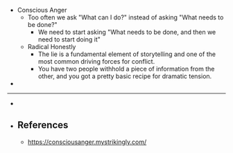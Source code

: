 - Conscious Anger
	- Too often we ask "What can I do?" instead of asking "What needs to be done?"
		- We need to start asking "What needs to be done, and then we need to start doing it"
	- Radical Honestly
		- The lie is a fundamental element of storytelling and one of the most common driving forces for conflict.
		- You have two people withhold a piece of information from the other, and you got a pretty basic recipe for dramatic tension.
-
- ---
-
- ## References
	- https://consciousanger.mystrikingly.com/